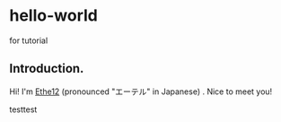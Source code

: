 # hello-world

for tutorial

## Introduction.

Hi! I'm [Ethe12](https://github.com/Ethe12) \(pronounced "エーテル" in Japanese\) . Nice to meet you!

testtest
